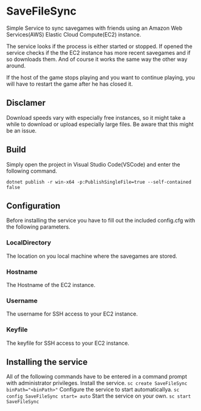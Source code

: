 # SaveFileSync
Simple Service to sync savegames with friends using an Amazon Web Services(AWS) Elastic Cloud Compute(EC2) instance.

The service looks if the process is either started or stopped. If opened the service checks if the the EC2 instance has more recent savegames and if so downloads them. And of course it works the same way the other way around.

If the host of the game stops playing and you want to continue playing, you will have to restart the game after he has closed it.

## Disclamer
Download speeds vary with especially free instances, so it might take a while to download or upload especially large files. Be aware that this might be an issue.

## Build
Simply open the project in Visual Studio Code(VSCode) and enter the following command.

```dotnet publish -r win-x64 -p:PublishSingleFile=true --self-contained false```

## Configuration
Before installing the service you have to fill out the included config.cfg with the following parameters.

### LocalDirectory 
The location on you local machine where the savegames are stored.

### Hostname
The Hostname of the EC2 instance.

### Username
The username for SSH access to your EC2 instance.

### Keyfile
The keyfile for SSH access to your EC2 instance.

## Installing the service
All of the following commands have to be entered in a command prompt with administrator privileges.
Install the service.
```sc create SaveFileSync binPath="<binPath>"```
Configure the service to start automaticallya.
```sc config SaveFileSync start= auto```
Start the service on your own.
```sc start SaveFileSync```

